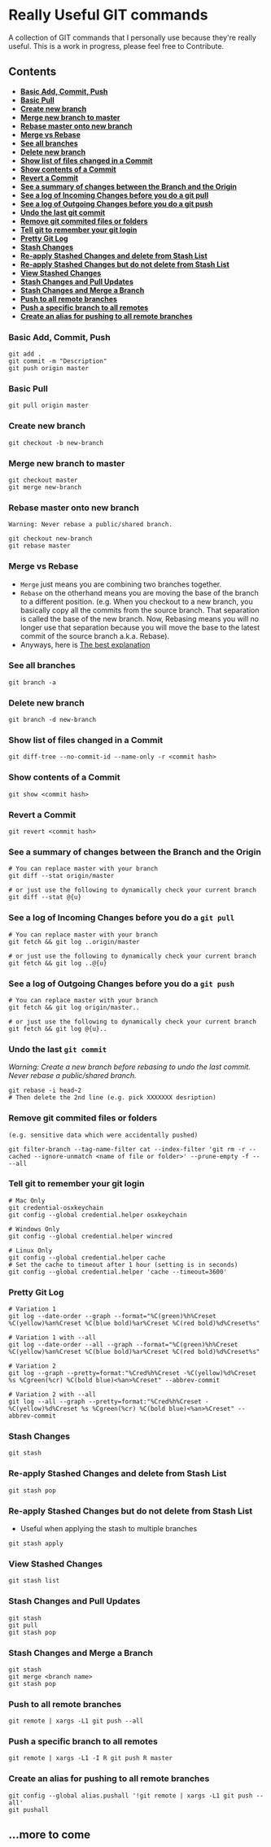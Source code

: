 # Really Useful GIT commands
A collection of GIT commands that I personally use because they're really useful. This is a work in progress, please feel free to Contribute.

## Contents
* **[Basic Add, Commit, Push](#basic-add-commit-push)**
* **[Basic Pull](#basic-pull)**
* **[Create new branch](#create-new-branch)**
* **[Merge new branch to master](#merge-new-branch-to-master)**
* **[Rebase master onto new branch](#rebase-master-onto-new-branch)**
* **[Merge vs Rebase](#merge-vs-rebase)**
* **[See all branches](#see-all-branches)**
* **[Delete new branch](#delete-new-branch)**
* **[Show list of files changed in a Commit](#show-list-of-files-changed-in-a-commit)**
* **[Show contents of a Commit](#show-contents-of-a-commit)**
* **[Revert a Commit](#revert-a-commit)**
* **[See a summary of changes between the Branch and the Origin](#see-a-summary-of-changes-between-the-branch-and-the-origin)**
* **[See a log of Incoming Changes before you do a git pull](#see-a-log-of-incoming-changes-before-you-do-a-git-pull)**
* **[See a log of Outgoing Changes before you do a git push](#see-a-log-of-outgoing-changes-before-you-do-a-git-push)**
* **[Undo the last git commit](#undo-the-last-git-commit)**
* **[Remove git commited files or folders](#remove-git-commited-files-or-folders)**
* **[Tell git to remember your git login](#tell-git-to-remember-your-git-login)**
* **[Pretty Git Log](#pretty-git-log)**
* **[Stash Changes](#StashChanges)**
* **[Re-apply Stashed Changes and delete from Stash List](#re-apply-stashed-changes-and-delete-from-stash-list)**
* **[Re-apply Stashed Changes but do not delete from Stash List](#re-apply-stashed-changes-but-do-not-delete-from-stash-list)**
* **[View Stashed Changes](#view-stashed-changes)**
* **[Stash Changes and Pull Updates](#stash-changes-and-pull-updates)**
* **[Stash Changes and Merge a Branch](#stash-changes-and-merge-a-branch)**
* **[Push to all remote branches](#push-to-all-remote-branches)**
* **[Push a specific branch to all remotes](#push-a-specific-branch-to-all-remotes)**
* **[Create an alias for pushing to all remote branches](#create-an-alias-for-pushing-to-all-remote-branches)**

### Basic Add, Commit, Push
```
git add .
git commit -m "Description"
git push origin master
```

### <a id="BasicPull"></a>Basic Pull
```
git pull origin master
```

### <a id="CreateNewBranch"></a>Create new branch
```
git checkout -b new-branch
```

### <a id="MergeNewBranchToMaster"></a>Merge new branch to master
```
git checkout master
git merge new-branch
```

### <a id="RebaseMasterOntoNewBranch"></a>Rebase master onto new branch
```
Warning: Never rebase a public/shared branch.

git checkout new-branch
git rebase master
```

### <a id="MergeVsRebase"></a>Merge vs Rebase
- `Merge` just means you are combining two branches together.
- `Rebase` on the otherhand means you are moving the base of the branch to a different position. (e.g. When you checkout to a new branch, you basically copy all the commits from the source branch. That separation is called the base of the new branch. Now, Rebasing means you will no longer use that separation because you will move the base to the latest commit of the source branch a.k.a. Rebase).
- Anyways, here is [The best explanation](https://hackernoon.com/git-merge-vs-rebase-whats-the-diff-76413c117333)

### <a id="SeeAllBranches"></a>See all branches
```
git branch -a
```

### <a id="DeleteNewBranch"></a>Delete new branch
```
git branch -d new-branch
```

### <a id="ShowListOfFilesChangedInACommit"></a>Show list of files changed in a Commit
```
git diff-tree --no-commit-id --name-only -r <commit hash>
```

### <a id="ShowContentsOfACommit"></a>Show contents of a Commit
```
git show <commit hash>
```

### <a id="RevertACommit"></a>Revert a Commit
```
git revert <commit hash>
```

### <a id="SeeASummaryOfChangesBetweenTheBranchAndTheOrigin"></a>See a summary of changes between the Branch and the Origin
```
# You can replace master with your branch
git diff --stat origin/master
```
```
# or just use the following to dynamically check your current branch
git diff --stat @{u}
```

### <a id="SeeALogOfIncomingChangesBeforeYouDoAGitPull"></a>See a log of Incoming Changes before you do a `git pull`
```
# You can replace master with your branch
git fetch && git log ..origin/master
```
```
# or just use the following to dynamically check your current branch
git fetch && git log ..@{u}
```

### <a id="SeeALogOfOutgoingChangesBeforeYouDoAGitPush"></a>See a log of Outgoing Changes before you do a `git push`
```
# You can replace master with your branch
git fetch && git log origin/master..
```
```
# or just use the following to dynamically check your current branch
git fetch && git log @{u}..
```

### <a id="UndoTheLastGitCommit"></a>Undo the last `git commit`
*Warning: Create a new branch before rebasing to undo the last commit. Never rebase a public/shared branch.*
```
git rebase -i head~2
# Then delete the 2nd line (e.g. pick XXXXXXX desription)
```

### <a id="RemoveGitCommitedFilesOrFolders"></a>Remove git commited files or folders
```
(e.g. sensitive data which were accidentally pushed)

git filter-branch --tag-name-filter cat --index-filter 'git rm -r --cached --ignore-unmatch <name of file or folder>' --prune-empty -f -- --all
```

### <a id="TellGitToRememberYourGitLogin"></a>Tell git to remember your git login
```
# Mac Only
git credential-osxkeychain
git config --global credential.helper osxkeychain
```
```
# Windows Only
git config --global credential.helper wincred
```
```
# Linux Only
git config --global credential.helper cache
# Set the cache to timeout after 1 hour (setting is in seconds)
git config --global credential.helper 'cache --timeout=3600'
```

### <a id="PrettyGitLog"></a>Pretty Git Log
```
# Variation 1
git log --date-order --graph --format="%C(green)%h%Creset %C(yellow)%an%Creset %C(blue bold)%ar%Creset %C(red bold)%d%Creset%s"
```
```
# Variation 1 with --all
git log --date-order --all --graph --format="%C(green)%h%Creset %C(yellow)%an%Creset %C(blue bold)%ar%Creset %C(red bold)%d%Creset%s"
```

```
# Variation 2
git log --graph --pretty=format:"%Cred%h%Creset -%C(yellow)%d%Creset %s %Cgreen(%cr) %C(bold blue)<%an>%Creset" --abbrev-commit
```
```
# Variation 2 with --all
git log --all --graph --pretty=format:"%Cred%h%Creset -%C(yellow)%d%Creset %s %Cgreen(%cr) %C(bold blue)<%an>%Creset" --abbrev-commit
```

### <a id="StashChanges"></a>Stash Changes
```
git stash
```

### <a id="PopStashChanges"></a>Re-apply Stashed Changes and delete from Stash List
```
git stash pop
```

### <a id="ApplyStashChanges"></a>Re-apply Stashed Changes but do not delete from Stash List
- Useful when applying the stash to multiple branches
```
git stash apply
```

### <a id="ViewStashedChanges"></a>View Stashed Changes
```
git stash list
```

### <a id="StashAndPull"></a>Stash Changes and Pull Updates
```
git stash
git pull
git stash pop
```

### <a id="StashAndMerge"></a>Stash Changes and Merge a Branch
```
git stash
git merge <branch name>
git stash pop
```

### <a id="PushToAllRemoteBranches"></a>Push to all remote branches
```
git remote | xargs -L1 git push --all
```

### <a id="PushSpecificBranchToAllRemoteBranches"></a>Push a specific branch to all remotes
```
git remote | xargs -L1 -I R git push R master
```

### <a id="CreateAliasToPushToAllRemoteBranches"></a>Create an alias for pushing to all remote branches
```
git config --global alias.pushall '!git remote | xargs -L1 git push --all'
git pushall
```

## ...more to come
